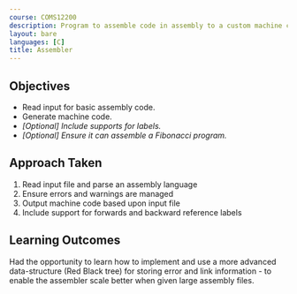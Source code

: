 ```yaml
---
course: COMS12200
description: Program to assemble code in assembly to a custom machine code.
layout: bare
languages: [C]
title: Assembler
---
```


## Objectives

* Read input for basic assembly code.
* Generate machine code.
* _[Optional] Include supports for labels._
* _[Optional] Ensure it can assemble a Fibonacci program._


## Approach Taken

1. Read input file and parse an assembly language
1. Ensure errors and warnings are managed
1. Output machine code based upon input file
1. Include support for forwards and backward reference labels

## Learning Outcomes

Had the opportunity to learn how to implement and use a more advanced data-structure (Red Black tree) for storing error and link information - to enable the assembler scale better when given large assembly files.


